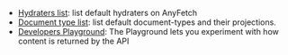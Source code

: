 * [Hydraters list](/resources/hydraters.html): list default hydraters on AnyFetch
* [Document type list](/resources/document-types.html): list default document-types and their projections.
* [Developers Playground](/resources/developers-playground.html): The Playground lets you experiment with how content is returned by the API
